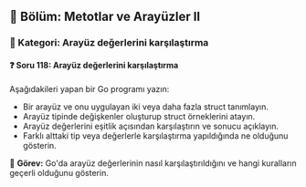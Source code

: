 ## 📘 Bölüm: Metotlar ve Arayüzler II  
### 🔹 Kategori: Arayüz değerlerini karşılaştırma  
#### ❓ Soru 118: Arayüz değerlerini karşılaştırma

Aşağıdakileri yapan bir Go programı yazın:

- Bir arayüz ve onu uygulayan iki veya daha fazla struct tanımlayın.
- Arayüz tipinde değişkenler oluşturup struct örneklerini atayın.
- Arayüz değerlerini eşitlik açısından karşılaştırın ve sonucu açıklayın.
- Farklı alttaki tip veya değerlerle karşılaştırma yapıldığında ne olduğunu gösterin.

🔧 **Görev:** Go'da arayüz değerlerinin nasıl karşılaştırıldığını ve hangi kuralların geçerli olduğunu gösterin.
